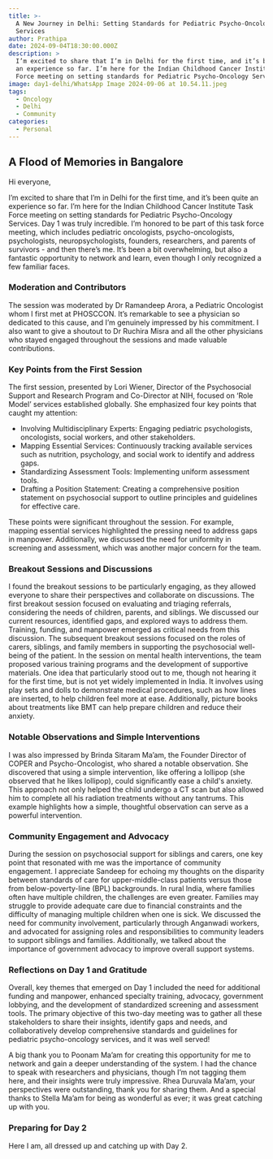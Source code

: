 ```yaml
---
title: >-
  A New Journey in Delhi: Setting Standards for Pediatric Psycho-Oncology
  Services
author: Prathipa
date: 2024-09-04T18:30:00.000Z
description: >
  I’m excited to share that I’m in Delhi for the first time, and it’s been quite
  an experience so far. I’m here for the Indian Childhood Cancer Institute Task
  Force meeting on setting standards for Pediatric Psycho-Oncology Services. 
image: day1-delhi/WhatsApp Image 2024-09-06 at 10.54.11.jpeg
tags:
  - Oncology
  - Delhi
  - Community
categories:
  - Personal
---
```


## A Flood of Memories in Bangalore

Hi everyone,


I’m excited to share that I’m in Delhi for the first time, and it’s been quite an experience so far. I’m here for the Indian Childhood Cancer Institute Task Force meeting on setting standards for Pediatric Psycho-Oncology Services. Day 1 was truly incredible. I’m honored to be part of this task force meeting, which includes pediatric oncologists, psycho-oncologists, psychologists, neuropsychologists, founders, researchers, and parents of survivors - and then there’s me. It’s been a bit overwhelming, but also a fantastic opportunity to network and learn, even though I only recognized a few familiar faces.

### Moderation and Contributors

The session was moderated by Dr Ramandeep Arora, a Pediatric Oncologist whom I first met at PHOSCCON. It’s remarkable to see a physician so dedicated to this cause, and I’m genuinely impressed by his commitment. I also want to give a shoutout to Dr Ruchira Misra and all the other physicians who stayed engaged throughout the sessions and made valuable contributions.

### Key Points from the First Session

The first session, presented by Lori Wiener, Director of the Psychosocial Support and Research Program and Co-Director at NIH, focused on ‘Role Model’ services established globally. She emphasized four key points that caught my attention:

* Involving Multidisciplinary Experts: Engaging pediatric psychologists, oncologists, social workers, and other stakeholders.
* Mapping Essential Services: Continuously tracking available services such as nutrition, psychology, and social work to identify and address gaps.
* Standardizing Assessment Tools: Implementing uniform assessment tools.
* Drafting a Position Statement: Creating a comprehensive position statement on psychosocial support to outline principles and guidelines for effective care.

These points were significant throughout the session. For example, mapping essential services highlighted the pressing need to address gaps in manpower. Additionally, we discussed the need for uniformity in screening and assessment, which was another major concern for the team.

### Breakout Sessions and Discussions

I found the breakout sessions to be particularly engaging, as they allowed everyone to share their perspectives and collaborate on discussions. The first breakout session focused on evaluating and triaging referrals, considering the needs of children, parents, and siblings. We discussed our current resources, identified gaps, and explored ways to address them. Training, funding, and manpower emerged as critical needs from this discussion.
The subsequent breakout sessions focused on the roles of carers, siblings, and family members in supporting the psychosocial well-being of the patient. In the session on mental health interventions, the team proposed various training programs and the development of supportive materials. One idea that particularly stood out to me, though not hearing it for the first time, but is not yet widely implemented in India. It involves using play sets and dolls to demonstrate medical procedures, such as how lines are inserted, to help children feel more at ease. Additionally, picture books about treatments like BMT can help prepare children and reduce their anxiety.

### Notable Observations and Simple Interventions

I was also impressed by Brinda Sitaram Ma’am, the Founder Director of COPER and Psycho-Oncologist, who shared a notable observation. She discovered that using a simple intervention, like offering a lollipop (she observed that he likes lollipop), could significantly ease a child's anxiety. This approach not only helped the child undergo a CT scan but also allowed him to complete all his radiation treatments without any tantrums. This example highlights how a simple, thoughtful observation can serve as a powerful intervention.

### Community Engagement and Advocacy

During the session on psychosocial support for siblings and carers, one key point that resonated with me was the importance of community engagement. I appreciate Sandeep for echoing my thoughts on the disparity between standards of care for upper-middle-class patients versus those from below-poverty-line (BPL) backgrounds. In rural India, where families often have multiple children, the challenges are even greater. Families may struggle to provide adequate care due to financial constraints and the difficulty of managing multiple children when one is sick.
We discussed the need for community involvement, particularly through Anganwadi workers, and advocated for assigning roles and responsibilities to community leaders to support siblings and families. Additionally, we talked about the importance of government advocacy to improve overall support systems.

### Reflections on Day 1 and Gratitude

Overall, key themes that emerged on Day 1 included the need for additional funding and manpower, enhanced specialty training, advocacy, government lobbying, and the development of standardized screening and assessment tools.
The primary objective of this two-day meeting was to gather all these stakeholders to share their insights, identify gaps and needs, and collaboratively develop comprehensive standards and guidelines for pediatric psycho-oncology services, and it was well served!

A big thank you to Poonam Ma’am for creating this opportunity for me to network and gain a deeper understanding of the system. I had the chance to speak with researchers and physicians, though I’m not tagging them here, and their insights were truly impressive.
Rhea Duruvala Ma’am, your perspectives were outstanding, thank you for sharing them. And a special thanks to Stella Ma’am for being as wonderful as ever; it was great catching up with you.

### Preparing for Day 2

Here I am, all dressed up and catching up with Day 2.
